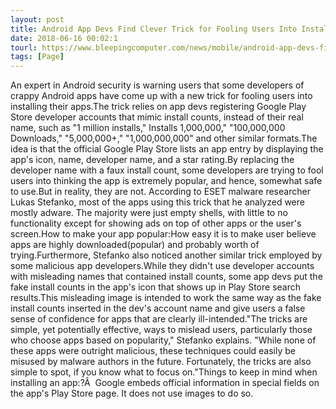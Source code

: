 ```yaml
---
layout: post
title: Android App Devs Find Clever Trick for Fooling Users Into Installing Their Crapware
date: 2018-06-16 00:02:1
tourl: https://www.bleepingcomputer.com/news/mobile/android-app-devs-find-clever-trick-for-fooling-users-into-installing-their-crapware/
tags: [Page]
---
```

An expert in Android security is warning users that some developers of crappy Android apps have come up with a new trick for fooling users into installing their apps.The trick relies on app devs registering Google Play Store developer accounts that mimic install counts, instead of their real name, such as "1 million installs," Installs 1,000,000," "100,000,000 Downloads," "5,000,000+," "1,000,000,000" and other similar formats.The idea is that the official Google Play Store lists an app entry by displaying the app's icon, name, developer name, and a star rating.By replacing the developer name with a faux install count, some developers are trying to fool users into thinking the app is extremely popular, and hence, somewhat safe to use.But in reality, they are not. According to ESET malware researcher Lukas Stefanko, most of the apps using this trick that he analyzed were mostly adware. The majority were just empty shells, with little to no functionality except for showing ads on top of other apps or the user's screen.How to make your app popular:How easy it is to make user believe apps are highly downloaded(popular) and probably worth of trying.Furthermore, Stefanko also noticed another similar trick employed by some malicious app developers.While they didn't use developer accounts with misleading names that contained install counts, some app devs put the fake install counts in the app's icon that shows up in Play Store search results.This misleading image is intended to work the same way as the fake install counts inserted in the dev's account name and give users a false sense of confidence for apps that are clearly ill-intended."The tricks are simple, yet potentially effective, ways to mislead users, particularly those who choose apps based on popularity," Stefanko explains. "While none of these apps were outright malicious, these techniques could easily be misused by malware authors in the future. Fortunately, the tricks are also simple to spot, if you know what to focus on."Things to keep in mind when installing an app:?Â  Google embeds official information in special fields on the app's Play Store page. It does not use images to do so.